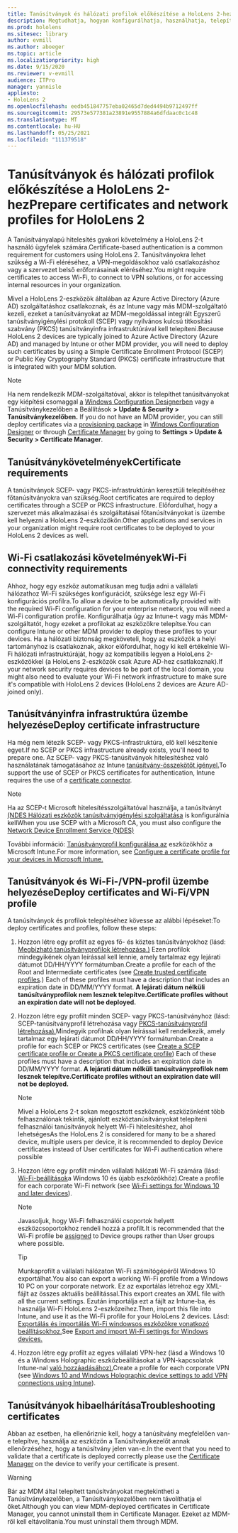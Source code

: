 ```yaml
---
title: Tanúsítványok és hálózati profilok előkészítése a HoloLens 2-hez
description: Megtudhatja, hogyan konfigurálhatja, használhatja, telepítheti és háríthatja el a hálózati tanúsítványokat a HoloLens 2 vegyes valóságú eszközökön.
ms.prod: hololens
ms.sitesec: library
author: evmill
ms.author: aboeger
ms.topic: article
ms.localizationpriority: high
ms.date: 9/15/2020
ms.reviewer: v-evmill
audience: ITPro
manager: yannisle
appliesto:
- HoloLens 2
ms.openlocfilehash: eedb451847757eba02465d7ded4494b9712497ff
ms.sourcegitcommit: 29573e577381a23891e9557884a6dfdaac0c1c48
ms.translationtype: MT
ms.contentlocale: hu-HU
ms.lasthandoff: 05/25/2021
ms.locfileid: "111379518"
---
```

# <a name="prepare-certificates-and-network-profiles-for-hololens-2"></a><span data-ttu-id="e0902-103">Tanúsítványok és hálózati profilok előkészítése a HoloLens 2-hez</span><span class="sxs-lookup"><span data-stu-id="e0902-103">Prepare certificates and network profiles for HoloLens 2</span></span>

<span data-ttu-id="e0902-104">A Tanúsítványalapú hitelesítés gyakori követelmény a HoloLens 2-t használó ügyfelek számára.</span><span class="sxs-lookup"><span data-stu-id="e0902-104">Certificate-based authentication is a common requirement for customers using HoloLens 2.</span></span> <span data-ttu-id="e0902-105">Tanúsítványokra lehet szükség a Wi-Fi eléréséhez, a VPN-megoldásokhoz való csatlakozáshoz vagy a szervezet belső erőforrásainak eléréséhez.</span><span class="sxs-lookup"><span data-stu-id="e0902-105">You might require certificates to access Wi-Fi, to connect to VPN solutions, or for accessing internal resources in your organization.</span></span>

<span data-ttu-id="e0902-106">Mivel a HoloLens 2-eszközök általában az Azure Active Directory (Azure AD) szolgáltatáshoz csatlakoznak, és az Intune vagy más MDM-szolgáltató kezeli, ezeket a tanúsítványokat az MDM-megoldással integrált Egyszerű tanúsítványigénylési protokoll (SCEP) vagy nyilvános kulcsú titkosítási szabvány (PKCS) tanúsítványinfra infrastruktúrával kell telepíteni.</span><span class="sxs-lookup"><span data-stu-id="e0902-106">Because HoloLens 2 devices are typically joined to Azure Active Directory (Azure AD) and managed by Intune or other MDM provider, you will need to deploy such certificates by using a Simple Certificate Enrollment Protocol (SCEP) or Public Key Cryptography Standard (PKCS) certificate infrastructure that is integrated with your MDM solution.</span></span> 

>[!NOTE]
> <span data-ttu-id="e0902-107">Ha nem rendelkezik MDM-szolgáltatóval, akkor is telepíthet tanúsítványokat egy kiépítési csomaggal [a](https://docs.microsoft.com/hololens/hololens-provisioning#steps-for-creating-provisioning-packages) [Windows Configuration Designerben](https://www.microsoft.com/p/windows-configuration-designer/9nblggh4tx22?rtc=1&activetab=pivot:regionofsystemrequirementstab) vagy a Tanúsítványkezelőben a Beállítások **> Update & Security > Tanúsítványkezelőben.** [](https://docs.microsoft.com/hololens/certificate-manager)</span><span class="sxs-lookup"><span data-stu-id="e0902-107">If you do not have an MDM provider, you can still deploy certificates via a [provisioning package](https://docs.microsoft.com/hololens/hololens-provisioning#steps-for-creating-provisioning-packages) in [Windows Configuration Designer](https://www.microsoft.com/p/windows-configuration-designer/9nblggh4tx22?rtc=1&activetab=pivot:regionofsystemrequirementstab) or through [Certificate Manager](https://docs.microsoft.com/hololens/certificate-manager) by going to **Settings > Update & Security > Certificate Manager**.</span></span>

## <a name="certificate-requirements"></a><span data-ttu-id="e0902-108">Tanúsítványkövetelmények</span><span class="sxs-lookup"><span data-stu-id="e0902-108">Certificate requirements</span></span>
<span data-ttu-id="e0902-109">A tanúsítványok SCEP- vagy PKCS-infrastruktúrán keresztüli telepítéséhez főtanúsítványokra van szükség.</span><span class="sxs-lookup"><span data-stu-id="e0902-109">Root certificates are required to deploy certificates through a SCEP or PKCS infrastructure.</span></span> <span data-ttu-id="e0902-110">Előfordulhat, hogy a szervezet más alkalmazásai és szolgáltatásai főtanúsítványokat is üzembe kell helyezni a HoloLens 2-eszközökön.</span><span class="sxs-lookup"><span data-stu-id="e0902-110">Other applications and services in your organization might require root certificates to be deployed to your HoloLens 2 devices as well.</span></span> 

## <a name="wi-fi-connectivity-requirements"></a><span data-ttu-id="e0902-111">Wi-Fi csatlakozási követelmények</span><span class="sxs-lookup"><span data-stu-id="e0902-111">Wi-Fi connectivity requirements</span></span>
<span data-ttu-id="e0902-112">Ahhoz, hogy egy eszköz automatikusan meg tudja adni a vállalati hálózathoz Wi-Fi szükséges konfigurációt, szüksége lesz egy Wi-Fi konfigurációs profilra.</span><span class="sxs-lookup"><span data-stu-id="e0902-112">To allow a device to be automatically provided with the required Wi-Fi configuration for your enterprise network, you will need a Wi-Fi configuration profile.</span></span> <span data-ttu-id="e0902-113">Konfigurálhatja úgy az Intune-t vagy más MDM-szolgáltatót, hogy ezeket a profilokat az eszközökre telepítse.</span><span class="sxs-lookup"><span data-stu-id="e0902-113">You can configure Intune or other MDM provider to deploy these profiles to your devices.</span></span> <span data-ttu-id="e0902-114">Ha a hálózati biztonság megköveteli, hogy az eszközök a helyi tartományhoz is csatlakoznak, akkor előfordulhat, hogy ki kell értékelnie Wi-Fi hálózati infrastruktúráját, hogy az kompatibilis legyen a HoloLens 2-eszközökkel (a HoloLens 2-eszközök csak Azure AD-hez csatlakoznak).</span><span class="sxs-lookup"><span data-stu-id="e0902-114">If your network security requires devices to be part of the local domain, you might also need to evaluate your Wi-Fi network infrastructure to make sure it's compatible with HoloLens 2 devices (HoloLens 2 devices are Azure AD-joined only).</span></span>

## <a name="deploy-certificate-infrastructure"></a><span data-ttu-id="e0902-115">Tanúsítványinfra infrastruktúra üzembe helyezése</span><span class="sxs-lookup"><span data-stu-id="e0902-115">Deploy certificate infrastructure</span></span>
<span data-ttu-id="e0902-116">Ha még nem létezik SCEP- vagy PKCS-infrastruktúra, elő kell készítenie egyet.</span><span class="sxs-lookup"><span data-stu-id="e0902-116">If no SCEP or PKCS infrastructure already exists, you'll need to prepare one.</span></span> <span data-ttu-id="e0902-117">Az SCEP- vagy PKCS-tanúsítványok hitelesítéshez való használatának támogatásához az Intune [tanúsítvány-összekötőt igényel.](https://docs.microsoft.com/mem/intune/protect/certificate-connectors)</span><span class="sxs-lookup"><span data-stu-id="e0902-117">To support the use of SCEP or PKCS certificates for authentication, Intune requires the use of a [certificate connector](https://docs.microsoft.com/mem/intune/protect/certificate-connectors).</span></span>

> [!NOTE]
> <span data-ttu-id="e0902-118">Ha az SCEP-t Microsoft hitelesítésszolgáltatóval használja, a tanúsítványt [(NDES Hálózati eszközök tanúsítványigénylési szolgáltatása](https://docs.microsoft.com/mem/intune/protect/certificates-scep-configure#set-up-ndes) is konfigurálnia kell</span><span class="sxs-lookup"><span data-stu-id="e0902-118">When you use SCEP with a Microsoft CA, you must also configure the [Network Device Enrollment Service (NDES)](https://docs.microsoft.com/mem/intune/protect/certificates-scep-configure#set-up-ndes)</span></span>

<span data-ttu-id="e0902-119">További információ: [Tanúsítványprofil konfigurálása az](https://docs.microsoft.com/intune/certificates-configure) eszközökhöz a Microsoft Intune.</span><span class="sxs-lookup"><span data-stu-id="e0902-119">For more information, see [Configure a certificate profile for your devices in Microsoft Intune.](https://docs.microsoft.com/intune/certificates-configure)</span></span>

## <a name="deploy-certificates-and-wi-fivpn-profile"></a><span data-ttu-id="e0902-120">Tanúsítványok és Wi-Fi-/VPN-profil üzembe helyezése</span><span class="sxs-lookup"><span data-stu-id="e0902-120">Deploy certificates and Wi-Fi/VPN profile</span></span>
<span data-ttu-id="e0902-121">A tanúsítványok és profilok telepítéséhez kövesse az alábbi lépéseket:</span><span class="sxs-lookup"><span data-stu-id="e0902-121">To deploy certificates and profiles, follow these steps:</span></span>
1.  <span data-ttu-id="e0902-122">Hozzon létre egy profilt az egyes fő- és köztes tanúsítványokhoz (lásd: [Megbízható tanúsítványprofilok létrehozása.)](https://docs.microsoft.com/intune/protect/certificates-configure#create-trusted-certificate-profiles) Ezen profilok mindegyikének olyan leírással kell lennie, amely tartalmaz egy lejárati dátumot DD/HH/YYYY formátumban.</span><span class="sxs-lookup"><span data-stu-id="e0902-122">Create a profile for each of the Root and Intermediate certificates (see [Create trusted certificate profiles](https://docs.microsoft.com/intune/protect/certificates-configure#create-trusted-certificate-profiles).) Each of these profiles must have a description that includes an expiration date in DD/MM/YYYY format.</span></span> <span data-ttu-id="e0902-123">**A lejárati dátum nélküli tanúsítványprofilok nem lesznek telepítve.**</span><span class="sxs-lookup"><span data-stu-id="e0902-123">**Certificate profiles without an expiration date will not be deployed.**</span></span>
1.  <span data-ttu-id="e0902-124">Hozzon létre egy profilt minden SCEP- vagy PKCS-tanúsítványhoz (lásd: SCEP-tanúsítványprofil létrehozása vagy [PKCS-tanúsítványprofil létrehozása).](https://docs.microsoft.com/intune/protect/certficates-pfx-configure#create-a-pkcs-certificate-profile)Mindegyik profilnak olyan leírással kell rendelkezik, amely tartalmaz egy lejárati dátumot DD/HH/YYYY formátumban.</span><span class="sxs-lookup"><span data-stu-id="e0902-124">Create a profile for each SCEP or PKCS certificates (see [Create a SCEP certificate profile or Create a PKCS certificate profile](https://docs.microsoft.com/intune/protect/certficates-pfx-configure#create-a-pkcs-certificate-profile)) Each of these profiles must have a description that includes an expiration date in DD/MM/YYYY format.</span></span> <span data-ttu-id="e0902-125">**A lejárati dátum nélküli tanúsítványprofilok nem lesznek telepítve.**</span><span class="sxs-lookup"><span data-stu-id="e0902-125">**Certificate profiles without an expiration date will not be deployed.**</span></span>

    > [!NOTE]
    > <span data-ttu-id="e0902-126">Mivel a HoloLens 2-t sokan megosztott eszköznek, eszközönként több felhasználónak tekintik, ajánlott eszköztanúsítványokat telepíteni felhasználói tanúsítványok helyett Wi-Fi hitelesítéshez, ahol lehetséges</span><span class="sxs-lookup"><span data-stu-id="e0902-126">As the HoloLens 2 is considered for many to be a shared device, multiple users per device, it is recommended to deploy Device certificates instead of User certificates for Wi-Fi authentication where possible</span></span>

3.  <span data-ttu-id="e0902-127">Hozzon létre egy profilt minden vállalati hálózati Wi-Fi számára (lásd: [Wi-Fi-beállítások](https://docs.microsoft.com/intune/wi-fi-settings-windows)a Windows 10 és újabb eszközökhöz).</span><span class="sxs-lookup"><span data-stu-id="e0902-127">Create a profile for each corporate Wi-Fi network (see [Wi-Fi settings for Windows 10 and later devices](https://docs.microsoft.com/intune/wi-fi-settings-windows)).</span></span> 
    > [!NOTE]
    > <span data-ttu-id="e0902-128">Javasoljuk, hogy Wi-Fi felhasználói csoportok [](https://docs.microsoft.com/mem/intune/configuration/device-profile-assign) helyett eszközcsoportokhoz rendeli hozzá a profilt.</span><span class="sxs-lookup"><span data-stu-id="e0902-128">It is recommended that the Wi-Fi profile be [assigned](https://docs.microsoft.com/mem/intune/configuration/device-profile-assign) to Device groups rather than User groups where possible.</span></span> 

    > [!TIP]
    > <span data-ttu-id="e0902-129">Munkaprofilt a vállalati hálózaton Wi-Fi számítógépéről Windows 10 exportálhat.</span><span class="sxs-lookup"><span data-stu-id="e0902-129">You also can export a working Wi-Fi profile from a Windows 10 PC on your corporate network.</span></span> <span data-ttu-id="e0902-130">Ez az exportálás létrehoz egy XML-fájlt az összes aktuális beállítással.</span><span class="sxs-lookup"><span data-stu-id="e0902-130">This export creates an XML file with all the current settings.</span></span> <span data-ttu-id="e0902-131">Ezután importálja ezt a fájlt az Intune-ba, és használja Wi-Fi HoloLens 2-eszközeihez.</span><span class="sxs-lookup"><span data-stu-id="e0902-131">Then, import this file into Intune, and use it as the Wi-Fi profile for your HoloLens 2 devices.</span></span> <span data-ttu-id="e0902-132">Lásd: [Exportálás és importálás Wi-Fi windowsos eszközökre vonatkozó beállításokhoz.](https://docs.microsoft.com/mem/intune/configuration/wi-fi-settings-import-windows-8-1)</span><span class="sxs-lookup"><span data-stu-id="e0902-132">See [Export and import Wi-Fi settings for Windows devices.](https://docs.microsoft.com/mem/intune/configuration/wi-fi-settings-import-windows-8-1)</span></span>

4.  <span data-ttu-id="e0902-133">Hozzon létre egy profilt az egyes vállalati VPN-hez (lásd a Windows 10 és a Windows Holographic eszközbeállításokat a VPN-kapcsolatok Intune-nal [való hozzáadásához).](https://docs.microsoft.com/intune/vpn-settings-windows-10)</span><span class="sxs-lookup"><span data-stu-id="e0902-133">Create a profile for each corporate VPN (see [Windows 10 and Windows Holographic device settings to add VPN connections using Intune](https://docs.microsoft.com/intune/vpn-settings-windows-10)).</span></span>

## <a name="troubleshooting-certificates"></a><span data-ttu-id="e0902-134">Tanúsítványok hibaelhárítása</span><span class="sxs-lookup"><span data-stu-id="e0902-134">Troubleshooting certificates</span></span>

<span data-ttu-id="e0902-135">Abban az esetben, ha ellenőriznie kell, hogy a [](certificate-manager.md) tanúsítvány megfelelően van-e telepítve, használja az eszközön a Tanúsítványkezelőt annak ellenőrzéséhez, hogy a tanúsítvány jelen van-e.</span><span class="sxs-lookup"><span data-stu-id="e0902-135">In the event that you need to validate that a certificate is deployed correctly please use the [Certificate Manager](certificate-manager.md) on the device to verify your certificate is present.</span></span>  

>[!WARNING]
> <span data-ttu-id="e0902-136">Bár az MDM által telepített tanúsítványokat megtekintheti a Tanúsítványkezelőben, a Tanúsítványkezelőben nem távolíthatja el őket.</span><span class="sxs-lookup"><span data-stu-id="e0902-136">Although you can view MDM-deployed certificates in Certificate Manager, you cannot uninstall them in Certificate Manager.</span></span> <span data-ttu-id="e0902-137">Ezeket az MDM-ről kell eltávolítania.</span><span class="sxs-lookup"><span data-stu-id="e0902-137">You must uninstall them through MDM.</span></span>


